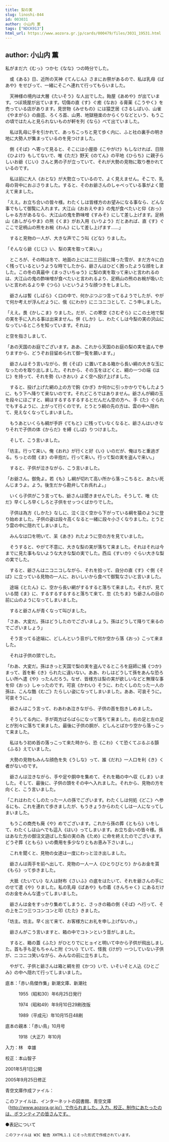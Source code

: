 ```yaml
---
title: 梨の実
slug: linoshi-844
id: 003031
author: 小山内 薫
tags: ["NDCK913"]
html_url: https://www.aozora.gr.jp/cards/000479/files/3031_19531.html
---
```


## author: 小山内 薫

私がまだ六《むっ》つか七《なな》つの時分でした。

　或《ある》日、近所の天神《てんじん》さまにお祭があるので、私は乳母《ばあや》をせびって、一緒にそこへ連れて行ってもらいました。

　天神様の境内は大層《たいそう》な人出でした。飴屋《あめや》が出ています。つぼ焼屋が出ています。切傷の直《す》ぐ癒《なお》る膏薬《こうやく》を売っている店があります。見世物《みせもの》には猿芝居《さるしばい》、山雀《やまがら》の曲芸、ろくろ首、山男、地獄極楽のからくりなどという、もうこの頃ではたんと見られないものが軒を列《なら》べて出ていました。

　私は乳母に手を引かれて、あっちこっちと見て歩く内に、ふと社の裏手の明き地に大勢人が集まっているのを見つけました。

　側《そば》へ寄って見ると、そこには小屋掛《こやがけ》もしなければ、日除《ひよけ》もしてないで、唯《ただ》野天《のてん》の平地《ひらち》に親子らしいお爺《じい》さんと男の子が立っていて、それが大勢の見物に取り巻かれているのです。

　私は前に大人《おとな》が大勢立っているので、よく見えません。そこで、乳母の背中におぶさりました。すると、そのお爺さんのしゃべっている事がよく聞えて来ました。

「ええ。お立ち合いの皆々様。わたくしは皆様方のお望みになる事なら、どんな事でもして御覧に入れます。大江山《おおえやま》の鬼が食べたいと仰《おっ》しゃる方があるなら、大江山の鬼を酢味噌《すみそ》にして差し上げます。足柄山《あしがらやま》の熊《くま》がお入用《いりよう》だとあれば、直《す》ぐここで足柄山の熊をお椀《わん》にして差し上げます……」

　すると見物の一人が、大きな声でこう叫《どな》りました。

「そんなら爺《じじ》い、梨の実を取って来い。」

　ところが、その時は冬で、地面の上には二三日前に降った雪が、まだ方々に白く残っているというような時でしたから、爺さんはひどく困ったような顔をしました。この冬の真最中《まっさいちゅう》に梨の実を取って来いと言われるのは、大江山の鬼の酢味噌が食べたいと言われるより、足柄山の熊のお椀が吸いたいと言われるより辛《つら》いというような顔つきをしました。

　爺さんは暫《しばら》く口の中で、何かぶつぶつ言ってるようでしたが、やがて何か考えが浮んだように、俄《にわか》にニコニコとして、こう申しました。

「ええ。畏《かしこま》りました。だが、この寒空《さむぞら》にこの土地で梨の実を手に入れる事は出来ません。併《しか》し、わたくしは今梨の実の沢山になっているところを知っています。それは」

と空を指さしまして、

「あの天国のお庭でございます。ああ、これから天国のお庭の梨の実を盗んで参りますから、どうぞお目留められて御一覧を願います。」

　爺さんはそう言いながら、側《そば》に置いてある箱から長い綱の大きな玉になったのを取り出しました。それから、その玉をほどくと、綱の一つの端《はじ》を持って、それを勢《いきおい》よく空へ投げ上げました。

　すると、投げ上げた網の上の方で鉤《かぎ》か何かに引っかかりでもしたように、もう下へ降りて来ないのです。それどころではありません。爺さんが綱の玉を段々にほごすと、綱はするするするするとだんだん空の方へ、手《た》ぐられでもするように、上がって行くのです。とうとう綱の先の方は、雲の中へ隠れて、見えなくなってしまいました。

　もうあといくらも綱が手許《てもと》に残っていなくなると、爺さんはいきなりそれで子供の体《からだ》を縛《しば》りつけました。

　そして、こう言いました。

「坊主。行って来い。俺《おれ》が行くと好《い》いのだが、俺はちと重過ぎる。ちっとの間《ま》の辛抱だ。行って来い。行って梨の実を盗んで来い。」

　すると、子供が泣きながら、こう言いました。

「お爺さん。御免よ。若《も》し綱が切れて高い所から落っこちると、あたい死んじまうよ。よう。後生だから勘弁してお呉れよ。」

　いくら子供がこう言っても、爺さんは聞きませんでした。そうして、唯《ただ》早くしろ早くしろと子供をせッつくばかりでした。

　子供は為方《しかた》なしに、泣く泣く空から下がっている綱を猿のように登り始めました。子供の姿は段々高くなると一緒に段々小さくなりました。とうとう雲の中に隠れてしまいました。

　みんなは口を明いて、呆《あき》れたように空の方を見ていました。

　そうすると、やがて不意に、大きな梨の実が落ちて来ました。それはそれは今までに見た事もないような大きな梨の実でした。西瓜《すいか》ぐらい大きな梨の実でした。

　すると、爺さんはニコニコしながら、それを拾って、自分の直《す》ぐ側《そば》に立っている見物の一人に、おいしいから食べて御覧なさいと言いました。

　途端《とたん》に、空から長い網がするすると落ちて来ました。それが、見ている間《ま》に、するするするすると落ちて来て、忽《たちま》ち爺さんの目の前に山のようになってしまいました。

　すると爺さんが青くなって叫びました。

「さあ、大変だ。孫はどうしたのでございましょう。孫はどうして降りて来るのでございましょう」

　そう言ってる途端に、どしんという音がして何か空から落《おっ》こって来ました。

　それは子供の頭でした。

「わあ、大変だ。孫はきっと天国で梨の実を盗んでるところを庭師に捕《つか》まって、首を斬《き》られたに違いない。ああ、わしはどうして孫をあんな恐ろしい所へ遣《や》ったんだろう。なぜ、皆様方は梨の実が欲しいなどと無理な事を仰《おっ》しゃったのです。可哀《かわい》そうに、わたくしのたった一人の孫は、こんな酷《むご》たらしい姿になってしまいました。ああ、可哀そうに。可哀そうに。」

　爺さんはこう言って、わあわあ泣きながら、子供の首を抱きしめました。

　そうしてる内に、手が両方ばらばらになって落ちて来ました。右の足と左の足とが別々に落ちて来ました。最後に子供の胴が、どしんとばかり空から落っこって来ました。

　私はもう初め首の落っこって来た時から、恐《こわ》くて恐くてぶるぶる顫《ふる》えていました。

　大勢の見物もみんな顔色を失《うしな》って、誰《だれ》一人口を利《き》く者がないのです。

　爺さんは泣きながら、手や足や胴中を集めて、それを箱の中へ収《しま》いました。そして、最後に、子供の頭をその中へ入れました。それから、見物の方を向くと、こう言いました。

「これはわたくしのたった一人の孫でございます。わたくしは何処《どこ》へ参るにも、これを連れて歩きましたが、もうきょうからわたくしは一人になってしまいました。

　もうこの商売も廃《や》めでございます。これから孫の葬《ともら》いをして、わたくしは山へでも這入《はい》ってしまいます。お立ち会いの皆々様。孫はあなた方の御注文遊ばした梨の実の為《ため》に命を終えたのでございます。どうぞ葬《ともら》いの費用を多少なりともお恵み下さいまし。」

　これを聞くと、見物の女達は一度にわっと泣き出しました。

　爺さんは両手を前へ出して、見物の一人一人《ひとりびとり》からお金を貰《もら》って歩きました。

　大抵《たいてい》な人は財布《さいふ》の底をはたいて、それを爺さんの手にのせて遣《や》りました。私の乳母《ばあや》も巾着《きんちゃく》にあるだけのお金をみんな遣ってしまいました。

　爺さんは金をすっかり集めてしまうと、さっきの箱の側《そば》へ行って、その上を二つ三つコンコンと叩《たた》きました。

「坊主。坊主。早く出て来て、お客様方にお礼を申し上げないか。」

　爺さんがこう言いますと、箱の中でコトンという音がしました。

　すると、箱の蓋《ふた》がひとりでにヒョイと明いて中から子供が飛出しました。首も手も足もちゃんと附《つい》ていて、怪我《けが》一つしていない子供が、ニコニコ笑いながら、みんなの前に立ちました。

　やがて、子供と爺さんは箱と綱を担《かつ》いで、いそいそと人込《ひとごみ》の中へ隠れて行ってしまいました。













底本：「赤い鳥傑作集」新潮文庫、新潮社


　　　1955（昭和30）年6月25日発行

　　　1974（昭和49）年9月10日29刷改版

　　　1989（平成元）年10月15日48刷

底本の親本：「赤い鳥」10月号

　　　1918（大正7）年10月

入力：林　幸雄

校正：本山智子

2001年5月1日公開

2005年9月25日修正

青空文庫作成ファイル：

このファイルは、インターネットの図書館、青空文庫（http://www.aozora.gr.jp/）で作られました。入力、校正、制作にあたったのは、ボランティアの皆さんです。









●表記について


	このファイルは W3C 勧告 XHTML1.1 にそった形式で作成されています。